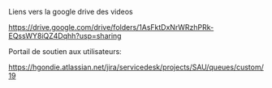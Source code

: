 Liens vers la google drive des videos

https://drive.google.com/drive/folders/1AsFktDxNrWRzhPRk-EQssWY8iQZ4Dqhh?usp=sharing

Portail de soutien aux utilisateurs:

https://hgondie.atlassian.net/jira/servicedesk/projects/SAU/queues/custom/19
